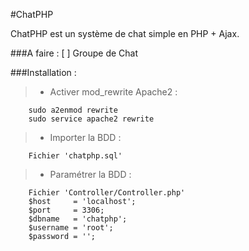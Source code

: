 #ChatPHP

ChatPHP est un système de chat simple en PHP + Ajax.

###A faire :
[ ] Groupe de Chat

###Installation :

> - Activer mod_rewrite Apache2 :
```
	sudo a2enmod rewrite
	sudo service apache2 rewrite
```

> - Importer la BDD :
```
	Fichier 'chatphp.sql'
```
> - Paramétrer la BDD :
```
	Fichier 'Controller/Controller.php'
  	$host     = 'localhost';
  	$port     = 3306;
  	$dbname   = 'chatphp';
  	$username = 'root';
  	$password = '';
```
